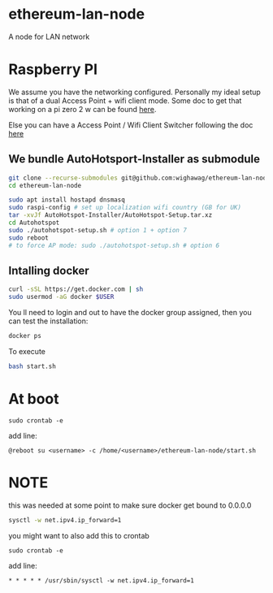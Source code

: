 # ethereum-lan-node
A node for LAN network


# Raspberry PI

We assume you have the networking configured. Personally my ideal setup is that of a dual Access Point + wifi client mode. Some doc to get that working on a pi zero 2 w can be found [here](docs/pi-zero-2w.md).

Else you can have a Access Point / Wifi Client Switcher following the doc [here](docs/ap-switch.md)

## We bundle AutoHotsport-Installer as submodule

```sh
git clone --recurse-submodules git@github.com:wighawag/ethereum-lan-node.git
cd ethereum-lan-node
```

```sh
sudo apt install hostapd dnsmasq
sudo raspi-config # set up localization wifi country (GB for UK)
tar -xvJf AutoHotspot-Installer/AutoHotspot-Setup.tar.xz
cd Autohotspot
sudo ./autohotspot-setup.sh # option 1 + option 7 
sudo reboot
# to force AP mode: sudo ./autohotspot-setup.sh # option 6
```

## Intalling docker

```bash
curl -sSL https://get.docker.com | sh
sudo usermod -aG docker $USER
```

You ll need to login and out to have the docker group assigned, then you can test the installation:

```bash
docker ps
```

To execute

```bash
bash start.sh
```

# At boot

```
sudo crontab -e
```

add line:

```
@reboot su <username> -c /home/<username>/ethereum-lan-node/start.sh
```

# NOTE

this was needed at some point to make sure docker get bound to 0.0.0.0

```bash
sysctl -w net.ipv4.ip_forward=1
```

you might want to also add this to crontab

```
sudo crontab -e
```

add line:

```
* * * * * /usr/sbin/sysctl -w net.ipv4.ip_forward=1
```
